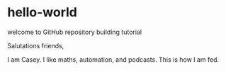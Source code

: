 # hello-world
welcome to GitHub repository building tutorial 

Salutations friends, 

I am Casey. I like maths, automation, and podcasts. This is how I am fed. 
